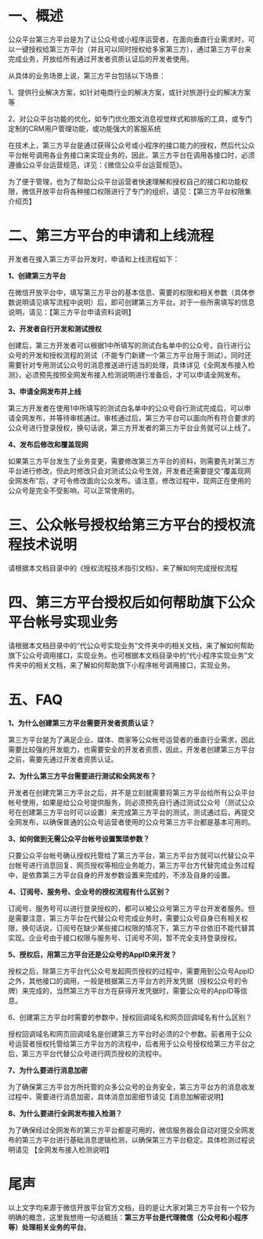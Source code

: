 # 一、概述
公众平台第三方平台是为了让公众号或小程序运营者，在面向垂直行业需求时，可以一键授权给第三方平台（并且可以同时授权给多家第三方），通过第三方平台来完成业务，开放给所有通过开发者资质认证后的开发者使用。

从具体的业务场景上说，第三方平台包括以下场景：

1、提供行业解决方案，如针对电商行业的解决方案，或针对旅游行业的解决方案等

2、对公众平台功能的优化，如专门优化图文消息视觉样式和排版的工具，或专门定制的CRM用户管理功能，或功能强大的客服系统

在技术上，第三方平台是通过获得公众号或小程序的接口能力的授权，然后代公众平台帐号调用各业务接口来实现业务的，因此，第三方平台在调用各接口时，必须遵循公众平台运营规范，详见：《微信公众平台运营规范》。

为了便于管理，也为了帮助公众平台运营者快速理解和授权自己的接口和功能权限，微信开放平台将各种接口权限进行了专门的组织，请见：【第三方平台权限集介绍页】

# 二、第三方平台的申请和上线流程
开发者在接入第三方平台开发时，申请和上线流程如下：

**1、创建第三方平台**

在微信开放平台中，填写第三方平台的基本信息、需要的权限和相关参数（具体参数说明请见填写流程中说明）后，即可创建第三方平台。对于一些所需填写的信息说明，请见：【第三方平台申请资料说明】

**2、开发者自行开发和测试授权**

创建后，第三方开发者可以根据1中所填写的测试白名单中的公众号，自行进行公众号的开发和授权流程的测试（不能专门新建一个第三方平台用于测试）。同时还需要针对专用测试公众号的消息推送进行适当的处理，具体详见《全网发布接入检测》，必须预先按照全网发布接入检测说明进行准备后，才可以申请全网发布。

**3、申请全网发布并上线**

第三方开发者在使用1中所填写的测试白名单中的公众号自行测试完成后，可以申请全网发布，并等待审核通过。审核通过后，第三方平台可以面向所有符合要求的公众号进行登录授权，换句话说，第三方开发者的第三方平台业务就可以上线了。

**4、发布后修改和覆盖现网**

如果第三方平台发生了业务变更，需要修改第三方平台的资料，则需要先对第三方平台进行修改，但此时修改只会对测试公众号生效，开发者还需要提交“覆盖现网全网发布”后，才可令修改面向公众发布。请注意，修改过程中，现网正在使用的公众号是完全不受影响，可以正常使用的。

# 三、公众帐号授权给第三方平台的授权流程技术说明
请根据本文档目录中的《授权流程技术指引文档》，来了解如何完成授权流程

# 四、第三方平台授权后如何帮助旗下公众平台帐号实现业务
请根据本文档目录中的“代公众号实现业务”文件夹中的相关文档，来了解如何帮助旗下公众号调用接口，实现业务。也可根据本文档目录中的“代小程序实现业务”文件夹中的相关文档，来了解如何帮助旗下小程序帐号调用接口，实现业务。

# 五、FAQ
**1、为什么创建第三方平台需要开发者资质认证？**

第三方平台是为了满足企业、媒体、商家等公众帐号运营者的垂直行业需求，因此需要比较强的开发能力，也需要安全的开发者资质，因此，开发者创建第三方平台之前，需要先通过开发者资质认证。

**2、为什么第三方平台需要进行测试和全网发布？**

开发者在创建完第三方平台之后，并不是立刻就需要将第三方平台给所有公众平台帐号使用，如果是给公众号提供服务，则必须预先自行通过测试公众号（测试公众号在创建第三方平台时可以设置）来完成第三方平台的测试，测试通过后，再提交全网发布，以确保普通的公众号运营者使用的公众号第三方平台都是基本可用的。

**3、如何做到无需公众平台帐号设置繁琐参数？**

只要公众平台帐号确认授权托管给了第三方平台，第三方平台方就可以代替公众平台帐号进行消息回复、网页授权等相应业务能力，第三方平台方代替完成业务过程中，是依靠第三方平台自身的开发参数设置来完成的，不涉及自身的设置。

**4、订阅号、服务号、企业号的授权流程有什么区别？**

订阅号、服务号可以进行登录授权的，都可以被公众号第三方平台开发者服务。但是需要注意，第三方平台在代替公众号完成业务时，需要公众号自身已有相关权限，换句话说，订阅号在缺少某些接口权限的情况下，第三方平台依旧不能代替其实现。企业号由于接口权限与服务号、订阅号不同，暂不完全支持登录授权。

**5、授权后，用第三方平台还是公众号的AppID来开发？**

授权之后，除第三方平台代公众号发起网页授权的过程中，需要用到公众号AppID之外，其他接口的调用，一般是根据第三方平台方的开发凭据（授权公众号的令牌）来完成的，当然第三方平台方在获得开发凭据时，需要公众号的AppID等信息。

6、创建第三方平台时需要的参数中，授权回调域名和网页回调域名有什么区别？

授权回调域名和网页回调域名是创建第三方平台时必须的2个参数。前者用于公众号运营者授权托管给第三方平台方的流程中，后者用于公众号授权给第三方平台之后，第三方平台代替公众号进行网页授权的流程中。

**7、为什么要进行消息加密**

为了确保第三方平台方所托管的众多公众号的业务安全，第三方平台方的消息收发过程中，需要进行消息加密，具体消息加密细节请见【消息加解密说明】

**8、为什么要进行全网发布接入检测？**

为了确保经过全网发布的第三方平台都是可用的，微信服务器会自动对提交全网发布的第三方平台进行基础消息逻辑检测，以确保第三方平台稳定。具体检测过程说明请见 【全网发布接入检测说明】

# 尾声
以上文字均来源于微信开放平台官方文档，目的是让大家对第三方平台有一个较为明确的概念，这里我想用一句话概括：**第三方平台是代理微信（公众号和小程序等）处理相关业务的平台**。